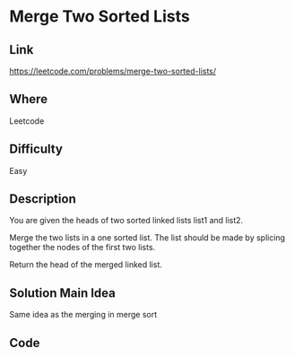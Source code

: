 # Merge Two Sorted Lists

## Link

https://leetcode.com/problems/merge-two-sorted-lists/

## Where

Leetcode

## Difficulty

Easy

## Description

You are given the heads of two sorted linked lists list1 and list2.

Merge the two lists in a one sorted list. The list should be made by splicing together the nodes of the first two lists.

Return the head of the merged linked list.

## Solution Main Idea

Same idea as the merging in merge sort


## Code

```python

```
